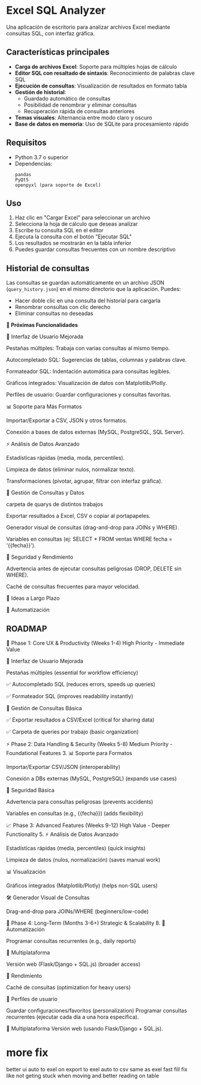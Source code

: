 # Excel SQL Analyzer

Una aplicación de escritorio para analizar archivos Excel mediante consultas SQL, con interfaz gráfica.

## Características principales

- **Carga de archivos Excel**: Soporte para múltiples hojas de cálculo
- **Editor SQL con resaltado de sintaxis**: Reconocimiento de palabras clave SQL
- **Ejecución de consultas**: Visualización de resultados en formato tabla
- **Gestión de historial**:
  - Guardado automático de consultas
  - Posibilidad de renombrar y eliminar consultas
  - Recuperación rápida de consultas anteriores
- **Temas visuales**: Alternancia entre modo claro y oscuro
- **Base de datos en memoria**: Uso de SQLite para procesamiento rápido

## Requisitos

- Python 3.7 o superior
- Dependencias:
  ```
  pandas
  PyQt5
  openpyxl (para soporte de Excel)
  ```

## Uso

1. Haz clic en "Cargar Excel" para seleccionar un archivo
2. Selecciona la hoja de cálculo que deseas analizar
3. Escribe tu consulta SQL en el editor
4. Ejecuta la consulta con el botón "Ejecutar SQL"
5. Los resultados se mostrarán en la tabla inferior
6. Puedes guardar consultas frecuentes con un nombre descriptivo

## Historial de consultas

Las consultas se guardan automáticamente en un archivo JSON (`query_history.json`) en el mismo directorio que la aplicación. Puedes:

- Hacer doble clic en una consulta del historial para cargarla
- Renombrar consultas con clic derecho
- Eliminar consultas no deseadas

**🔧 Próximas Funcionalidades**

📌 Interfaz de Usuario Mejorada

Pestañas múltiples: Trabaja con varias consultas al mismo tiempo.

Autocompletado SQL: Sugerencias de tablas, columnas y palabras clave.

Formateador SQL: Indentación automática para consultas legibles.

Gráficos integrados: Visualización de datos con Matplotlib/Plotly.

Perfiles de usuario: Guardar configuraciones y consultas favoritas.


📊 Soporte para Más Formatos

Importar/Exportar a CSV, JSON y otros formatos.

Conexión a bases de datos externas (MySQL, PostgreSQL, SQL Server).

⚡ Análisis de Datos Avanzado

Estadísticas rápidas (media, moda, percentiles).

Limpieza de datos (eliminar nulos, normalizar texto).

Transformaciones (pivotar, agrupar, filtrar con interfaz gráfica).

📂 Gestión de Consultas y Datos

carpeta de quarys de distintos trabajos

Exportar resultados a Excel, CSV o copiar al portapapeles.

Generador visual de consultas (drag-and-drop para JOINs y WHERE).

Variables en consultas (ej: SELECT * FROM ventas WHERE fecha = '{{fecha}}').

🔐 Seguridad y Rendimiento

Advertencia antes de ejecutar consultas peligrosas (DROP, DELETE sin WHERE).

Caché de consultas frecuentes para mayor velocidad.

🚀 Ideas a Largo Plazo

🤖 Automatización


## **ROADMAP**

🚀 Phase 1: Core UX & Productivity (Weeks 1-4)
High Priority - Immediate Value

📌 Interfaz de Usuario Mejorada

Pestañas múltiples (essential for workflow efficiency)

✅ Autocompletado SQL (reduces errors, speeds up queries)

✅ Formateador SQL (improves readability instantly)

📂 Gestión de Consultas Básica

✅ Exportar resultados a CSV/Excel (critical for sharing data)

✅ Carpeta de queries por trabajo (basic organization)

⚡ Phase 2: Data Handling & Security (Weeks 5-8)
Medium Priority - Foundational Features
3. 📊 Soporte para Formatos

Importar/Exportar CSV/JSON (interoperability)

Conexión a DBs externas (MySQL, PostgreSQL) (expands use cases)

🔐 Seguridad Básica

Advertencia para consultas peligrosas (prevents accidents)

Variables en consultas (e.g., {{fecha}}) (adds flexibility)

📈 Phase 3: Advanced Features (Weeks 9-12)
High Value - Deeper Functionality
5. ⚡ Análisis de Datos Avanzado

Estadísticas rápidas (media, percentiles) (quick insights)

Limpieza de datos (nulos, normalización) (saves manual work)

📊 Visualización

Gráficos integrados (Matplotlib/Plotly) (helps non-SQL users)

🛠️ Generador Visual de Consultas

Drag-and-drop para JOINs/WHERE (beginners/low-code)

🌟 Phase 4: Long-Term (Months 3-6+)
Strategic & Scalability
8. 🚀 Automatización

Programar consultas recurrentes (e.g., daily reports)

📱 Multiplataforma

Versión web (Flask/Django + SQL.js) (broader access)

🔐 Rendimiento

Caché de consultas (optimization for heavy users)

👤 Perfiles de usuario

Guardar configuraciones/favoritos (personalization)
Programar consultas recurrentes (ejecutar cada día a una hora específica).

📱 Multiplataforma
Versión web (usando Flask/Django + SQL.js).


# **more fix**

better ui
auto to exel on export to exel 
auto to csv same as exel
fast fill fix like not geting stuck when moving and better reading on table
